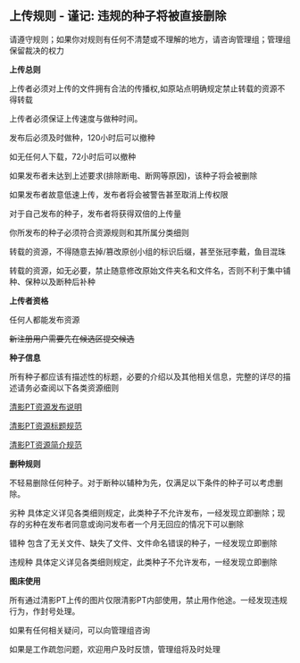 ## 上传规则 - 谨记: 违规的种子将被直接删除

 请遵守规则；如果你对规则有任何不清楚或不理解的地方，请咨询管理组；管理组保留裁决的权力


 **上传总则**

 上传者必须对上传的文件拥有合法的传播权,如原站点明确规定禁止转载的资源不得转载

 上传者必须保证上传速度与做种时间。

 发布后必须及时做种，120小时后可以撤种

 如无任何人下载，72小时后可以撤种

 如果发布者未达到上述要求\(排除断电、断网等原因\)，该种子将会被删除

 如果发布者故意低速上传，发布者将会被警告甚至取消上传权限

 对于自己发布的种子，发布者将获得双倍的上传量

 你所发布的种子必须符合资源规则和其所属分类细则

 转载的资源，不得随意去掉\/篡改原创小组的标识后缀，甚至张冠李戴，鱼目混珠

 转载的资源，如无必要，禁止随意修改原始文件夹名和文件名，否则不利于集中铺种、保种以及断种后补种

 **上传者资格**

 任何人都能发布资源

 ~~新注册用户需要先在候选区提交候选~~


 **种子信息**

 所有种子都应该有描述性的标题，必要的介绍以及其他相关信息，完整的详尽的描述请务必查阅以下各类资源细则

 [清影PT资源发布说明](http://pt.hit.edu.cn/forums.php?action=viewtopic&forumid=1&topicid=9472)

 [清影PT资源标题规范](http://pt.hit.edu.cn/forums.php?action=viewtopic&forumid=1&topicid=9466)

 [清影PT资源简介规范](http://pt.hit.edu.cn/forums.php?action=viewtopic&forumid=1&topicid=9469)


 **删种规则**

 不轻易删除任何种子。对于断种以辅种为先，仅满足以下条件的种子可以考虑删除。

 劣种 具体定义详见各类细则规定，此类种子不允许发布，一经发现立即删除；现存的劣种在发布者同意或询问发布者一个月无回应的情况下可以删除

 错种 包含了无关文件、缺失了文件、文件命名错误的种子，一经发现立即删除

 违规种 具体定义详见各类细则规定，此类种子不允许发布，一经发现立即删除


 **图床使用**

 所有通过清影PT上传的图片仅限清影PT内部使用，禁止用作他途。一经发现违规行为，作封号处理。


 如果有任何相关疑问，可以向管理组咨询

 如果是工作疏忽问题，欢迎用户及时反馈，管理组将及时处理 
